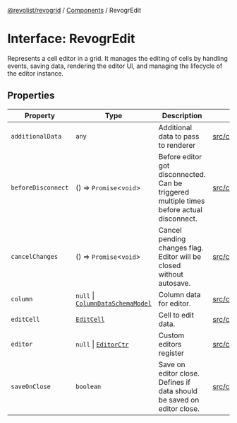 [@revolist/revogrid](README.md) / [Components](Namespace.Components.md) / RevogrEdit

# Interface: RevogrEdit

Represents a cell editor in a grid.
It manages the editing of cells by handling events, saving data, rendering the editor UI,
and managing the lifecycle of the editor instance.

## Properties

| Property | Type | Description | Defined in |
| ------ | ------ | ------ | ------ |
| `additionalData` | `any` | Additional data to pass to renderer | [src/components.d.ts:373](https://github.com/revolist/revogrid/blob/2d9504ecff6b493d547df979b2259be6b639351c/src/components.d.ts#L373) |
| `beforeDisconnect` | () => `Promise`\<`void`\> | Before editor got disconnected. Can be triggered multiple times before actual disconnect. | [src/components.d.ts:377](https://github.com/revolist/revogrid/blob/2d9504ecff6b493d547df979b2259be6b639351c/src/components.d.ts#L377) |
| `cancelChanges` | () => `Promise`\<`void`\> | Cancel pending changes flag. Editor will be closed without autosave. | [src/components.d.ts:381](https://github.com/revolist/revogrid/blob/2d9504ecff6b493d547df979b2259be6b639351c/src/components.d.ts#L381) |
| `column` | `null` \| [`ColumnDataSchemaModel`](TypeAlias.ColumnDataSchemaModel.md) | Column data for editor. | [src/components.d.ts:385](https://github.com/revolist/revogrid/blob/2d9504ecff6b493d547df979b2259be6b639351c/src/components.d.ts#L385) |
| `editCell` | [`EditCell`](TypeAlias.EditCell.md) | Cell to edit data. | [src/components.d.ts:389](https://github.com/revolist/revogrid/blob/2d9504ecff6b493d547df979b2259be6b639351c/src/components.d.ts#L389) |
| `editor` | `null` \| [`EditorCtr`](TypeAlias.EditorCtr.md) | Custom editors register | [src/components.d.ts:393](https://github.com/revolist/revogrid/blob/2d9504ecff6b493d547df979b2259be6b639351c/src/components.d.ts#L393) |
| `saveOnClose` | `boolean` | Save on editor close. Defines if data should be saved on editor close. | [src/components.d.ts:397](https://github.com/revolist/revogrid/blob/2d9504ecff6b493d547df979b2259be6b639351c/src/components.d.ts#L397) |
